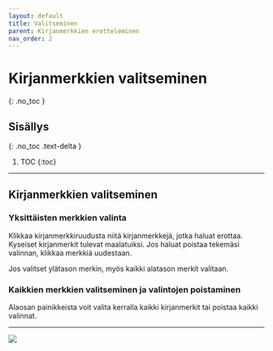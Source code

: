 ```yaml
---
layout: default
title: Valitseminen
parent: Kirjanmerkkien erotteleminen
nav_order: 2
---
```


# Kirjanmerkkien valitseminen
{: .no_toc }

## Sisällys
{: .no_toc .text-delta }

1. TOC
{:toc}

---

## Kirjanmerkkien valitseminen

### Yksittäisten merkkien valinta

Klikkaa kirjanmerkkiruudusta niitä kirjanmerkkejä, jotka haluat erottaa. Kyseiset kirjanmerkit tulevat maalatuiksi. Jos haluat poistaa tekemäsi valinnan, klikkaa merkkiä uudestaan.

Jos valitset ylätason merkin, myös kaikki alatason merkit valitaan.

### Kaikkien merkkien valitseminen ja valintojen poistaminen

Alaosan painikkeista voit valita kerralla kaikki kirjanmerkit tai poistaa kaikki valinnat.

---

<div class="instruction_image">
  <img src="https://codex-fi.github.io/Opus/ui/gif/extract/select_bookmarks.gif">
</div>

